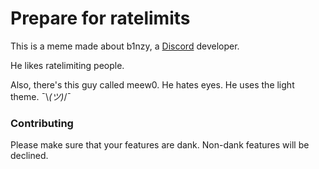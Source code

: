 # Prepare for ratelimits
This is a meme made about b1nzy, a [Discord](https://discordapp.com) developer.

He likes ratelimiting people.

Also, there's this guy called meew0. He hates eyes. He uses the light theme. ¯\\_(ツ)_/¯

### Contributing
Please make sure that your features are dank. Non-dank features will be declined.
